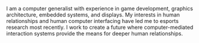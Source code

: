 I am a computer generalist with experience in game development, graphics architecture, embedded systems, and displays.
My interests in human relationships and human computer interfacing have led me to esports research most recently.
I work to create a future where computer-mediated interaction systems provide the means for deeper human relationships.
